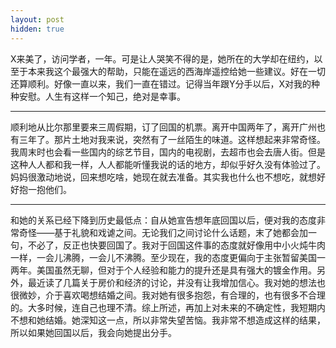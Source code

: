 ```yaml
---
layout: post
hidden: true
---
```

X来美了，访问学者，一年。可是让人哭笑不得的是，她所在的大学却在纽约，以至于本来我这个最强大的帮助，只能在遥远的西海岸遥控给她一些建议。好在一切还算顺利。好像一直以来，我们一直在错过。记得当年跟Y分手以后，X对我的种种安慰。人生有这样一个知己，绝对是幸事。

* * *

顺利地从比尔那里要来三周假期，订了回国的机票。离开中国两年了，离开广州也有三年了。那片土地对我来说，突然有了一丝陌生的味道。这样想起来非常奇怪。我周末时也会看一些国内的综艺节目，国内的电视剧，去超市也会去唐人街。但是这种人人都和我一样，人人都能听懂我说的话的地方，却似乎好久没有体验过了。妈妈很激动地说，回来想吃啥，她现在就去准备。其实我也什么也不想吃，就想好好抱一抱他们。

* * *

和她的关系已经下降到历史最低点：自从她宣告想年底回国以后，便对我的态度非常奇怪——基于礼貌和戏谑之间。无论我们之间讨论什么话题，末了她都会加一句，不必了，反正也快要回国了。我对于回国这件事的态度就好像用中小火炖牛肉一样，一会儿沸腾，一会儿不沸腾。至少现在，我的态度更偏向于主张暂留美国一两年。美国虽然无聊，但对于个人经验和能力的提升还是具有强大的镀金作用。另外，最近读了几篇关于房价和经济的讨论，并没有让我增加信心。我对她的想法也很微妙，介于喜欢喝想结婚之间。我对她有很多抱怨，有合理的，也有很多不合理的。大多时候，连自己也理不清。综上所述，再加上对未来的不确定性，我短期内不想和她结婚。她深知这一点，所以非常失望苦恼。我非常不想造成这样的结果，所以如果她回国以后，我会向她提出分手。